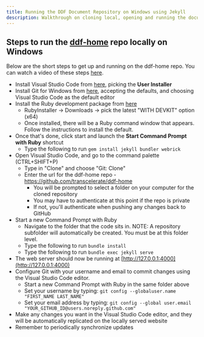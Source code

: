 ```yaml
---
title: Running the DDF Document Repository on Windows using Jekyll
description: Walkthrough on cloning local, opening and running the document repository using Visual Studio Code and Jekyll on Windows
---
```


## Steps to run the [ddf-home](https://github.com/transcelerate/ddf-home) repo locally on Windows

Below are the short steps to get up and running on the ddf-home repo. You can watch a video of these steps [here](https://www.youtube.com/watch?v=HCd2LSYeOPI).

- Install Visual Studio Code from [here](https://code.visualstudio.com/), picking the **User Installer**
- Install Git for Windows from [here](https://git-scm.com/download/win), accepting the defaults, and choosing Visual Studio Code as the default editor
- Install the Ruby development package from [here](https://jekyllrb.com/docs/installation/windows/)
  - RubyInstaller -> Downloads -> pick the latest "WITH DEVKIT" option (x64)
  - Once installed, there will be a Ruby command window that appears.  Follow the instructions to install the default.
- Once that's done, click start and launch the **Start Command Prompt with Ruby** shortcut
  - Type the following to run `gem install jekyll bundler webrick`
- Open Visual Studio Code, and go to the command palette (CTRL+SHIFT+P)
  - Type in "Clone" and choose "Git: Clone"
  - Enter the url for the ddf-home repo - https://github.com/transcelerate/ddf-home
    - You will be prompted to select a folder on your computer for the cloned repository
    - You may have to authenticate at this point if the repo is private
    - If not, you'll authenticate when pushing any changes back to GitHub
- Start a new Command Prompt with Ruby
  - Navigate to the folder that the code sits in.  NOTE: A repository subfolder will automatically be created.  You must be at this folder level. 
  - Type the following to run `bundle install`
  - Type the following to run `bundle exec jekyll serve`
- The web server should now be running at [http://127.0.0.1:4000](http://127.0.0.1:4000)
- Configure Git with your username and email to commit changes using the Visual Studio Code editor. 
  - Start a new Command Prompt with Ruby in the same folder above
  - Set your username by typing:  `git config --globaluser.name "FIRST_NAME LAST_NAME"`
  - Set your email address by typing:  `git config --global user.email "YOUR_GITHUB_ID@users.noreply.github.com"`
- Make any changes you want in the Visual Studio Code editor, and they will be automatically replicated on the locally served website
- Remember to periodically synchronize updates
